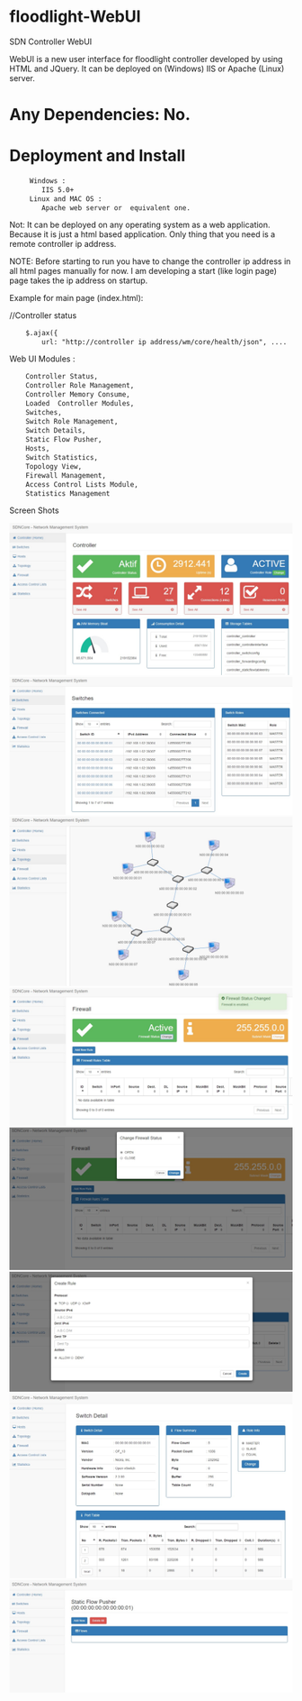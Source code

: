 # floodlight-WebUI
SDN Controller  WebUI

WebUI is a new user interface for floodlight controller developed by using HTML and JQuery. It can be deployed on (Windows) IIS or Apache (Linux) server.  

# Any  Dependencies: No.

# Deployment and Install
         Windows :
            IIS 5.0+
         Linux and MAC OS :
            Apache web server or  equivalent one.
    
Not: It can be deployed on any operating system as a web application. Because it is just a html based application. Only thing that you need is a remote controller ip address.
 

NOTE: Before starting to run you have to change the controller ip address in all html pages manually for now. I am developing a start (like login page) page takes the ip address on startup.


Example for main page (index.html):  

 //Controller status
 
        $.ajax({
            url: "http://controller ip address/wm/core/health/json", ....

Web UI Modules : 

        Controller Status,
        Controller Role Management,
        Controller Memory Consume,
        Loaded  Controller Modules,
        Switches,
        Switch Role Management,
        Switch Details,
        Static Flow Pusher,
        Hosts,
        Switch Statistics,
        Topology View,
        Firewall Management,
        Access Control Lists Module,
        Statistics Management

Screen Shots 

![Alt text](/images/1.jpg?raw=true "Optional Title")
![Alt text](/images/2.jpg?raw=true "Optional Title")
![Alt text](/images/3.jpg?raw=true "Optional Title")
![Alt text](/images/4.jpg?raw=true "Optional Title")
![Alt text](/images/5.jpg?raw=true "Optional Title")
![Alt text](/images/6.jpg?raw=true "Optional Title")
![Alt text](/images/7.jpg?raw=true "Optional Title")
![Alt text](/images/8.jpg?raw=true "Optional Title")

